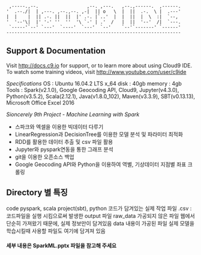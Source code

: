      ,-----.,--.                  ,--. ,---.   ,--.,------.  ,------.
    '  .--./|  | ,---. ,--.,--. ,-|  || o   \  |  ||  .-.  \ |  .---'
    |  |    |  || .-. ||  ||  |' .-. |`..'  |  |  ||  |  \  :|  `--,
    '  '--'\|  |' '-' ''  ''  '\ `-' | .'  /   |  ||  '--'  /|  `---.
     `-----'`--' `---'  `----'  `---'  `--'    `--'`-------' `------'
    -----------------------------------------------------------------



## Support & Documentation

Visit http://docs.c9.io for support, or to learn more about using Cloud9 IDE.
To watch some training videos, visit http://www.youtube.com/user/c9ide

_Specifications_
    OS : Ubuntu 16.04.2 LTS x_64
    disk : 40gb
    memory : 4gb
    Tools : Spark(v2.1.0), Google Geocoding API, Cloud9, Jupyter(v4.3.0), Python(v3.5.2), Scala(2.12.1), Java(v1.8.0_102), Maven(v3.3.9), SBT(v0.13.13), Microsoft Office Excel 2016

_Sioncerely 9th Project - Machine Learning with Spark_

- 스파크와 엑셀을 이용한 빅데이터 다루기
- LinearRegression과 DecisionTree를 이용한 모델 분석 및 파라미터 최적화
- RDD를 활용한 데이터 추출 및 csv 파일 활용
- Jupyter와 pyspark연동을 통한 그래프 분석
- git을 이용한 오픈소스 백업
- Google Geocoding API와 Python을 이용하여 역별, 기상데이터 지점별 좌표 크롤링

## Directory 별 특징
code        pyspark, scala project(sbt), python 코드가 담겨있는 실제 작업 파일
            .csv : 코드파일을 실행 시킴으로써 발생한 output 파일
raw_data    가공되지 않은 파일
            웹에서 단순히 가져왔기 때문에, 실제 정보만이 담겨있음
data        내용이 가공된 파일
            실제 모델을 학습시킬때 사용할 파일도 여기에 담겨져 있음


#### 세부 내용은 SparkML.pptx 파일을 참고해 주세요
